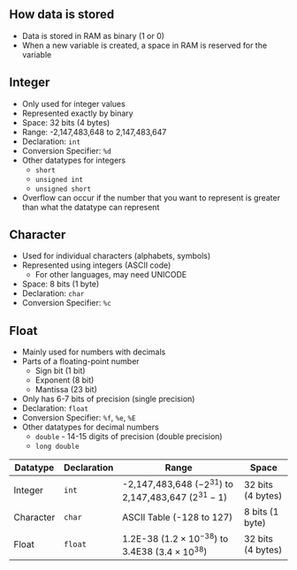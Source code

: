 ## How data is stored
- Data is stored in RAM as binary (1 or 0)
- When a new variable is created, a space in RAM is reserved for the variable

## Integer
- Only used for integer values
- Represented exactly by binary
- Space: 32 bits (4 bytes)
- Range: -2,147,483,648 to 2,147,483,647
- Declaration: `int`
- Conversion Specifier: `%d`
- Other datatypes for integers
	- `short`
	- `unsigned int`
	- `unsigned short`
- Overflow can occur if the number that you want to represent is greater than what the datatype can represent

## Character
- Used for individual characters (alphabets, symbols)
- Represented using integers (ASCII code)
	- For other languages, may need UNICODE
- Space: 8 bits (1 byte)
- Declaration: `char`
- Conversion Specifier: `%c`

## Float
- Mainly used for numbers with decimals
- Parts of a floating-point number
	- Sign bit (1 bit)
	- Exponent (8 bit)
	- Mantissa (23 bit)
- Only has 6-7 bits of precision (single precision)
- Declaration: `float`
- Conversion Specifier: `%f`, `%e`, `%E`
- Other datatypes for decimal numbers
	- `double` - 14-15 digits of precision (double precision)
	- `long double`

Datatype|Declaration|Range|Space
---|---|---|---
Integer|`int`|-2,147,483,648 ($-2^{31}$) to 2,147,483,647 ($2^{31}-1$)|32 bits (4 bytes)
Character|`char`|ASCII Table (-128 to 127)|8 bits (1 byte)
Float|`float`|1.2E-38 ($1.2\times10^{-38}$) to 3.4E38 ($3.4\times10^{38}$)|32 bits (4 bytes)






